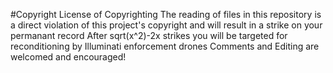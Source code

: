 #Copyright License of Copyrighting
The reading of files in this repository is a direct violation of this project's copyright and will result in a strike on your permanant record
After sqrt(x^2)-2x strikes you will be targeted for reconditioning by Illuminati enforcement drones
Comments and Editing are welcomed and encouraged!
